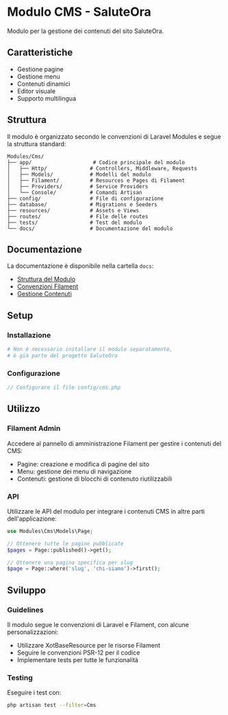 # Modulo CMS - SaluteOra

Modulo per la gestione dei contenuti del sito SaluteOra.

## Caratteristiche

- Gestione pagine
- Gestione menu
- Contenuti dinamici
- Editor visuale
- Supporto multilingua

## Struttura

Il modulo è organizzato secondo le convenzioni di Laravel Modules e segue la struttura standard:

```
Modules/Cms/
├── app/                    # Codice principale del modulo
│   ├── Http/              # Controllers, Middleware, Requests
│   ├── Models/            # Modelli del modulo
│   ├── Filament/          # Resources e Pages di Filament
│   ├── Providers/         # Service Providers
│   └── Console/           # Comandi Artisan
├── config/                # File di configurazione
├── database/              # Migrations e Seeders
├── resources/             # Assets e Views
├── routes/                # File delle routes
├── tests/                 # Test del modulo
└── docs/                  # Documentazione del modulo
```

## Documentazione

La documentazione è disponibile nella cartella `docs`:

- [Struttura del Modulo](docs/structure.md)
- [Convenzioni Filament](docs/filament.md)
- [Gestione Contenuti](docs/content.md)

## Setup

### Installazione

```bash
# Non è necessario installare il modulo separatamente, 
# è già parte del progetto SaluteOra
```

### Configurazione

```php
// Configurare il file config/cms.php
```

## Utilizzo

### Filament Admin

Accedere al pannello di amministrazione Filament per gestire i contenuti del CMS:

- Pagine: creazione e modifica di pagine del sito
- Menu: gestione dei menu di navigazione
- Contenuti: gestione di blocchi di contenuto riutilizzabili

### API

Utilizzare le API del modulo per integrare i contenuti CMS in altre parti dell'applicazione:

```php
use Modules\Cms\Models\Page;

// Ottenere tutte le pagine pubblicate
$pages = Page::published()->get();

// Ottenere una pagina specifica per slug
$page = Page::where('slug', 'chi-siamo')->first();
```

## Sviluppo

### Guidelines

Il modulo segue le convenzioni di Laravel e Filament, con alcune personalizzazioni:

- Utilizzare XotBaseResource per le risorse Filament
- Seguire le convenzioni PSR-12 per il codice
- Implementare tests per tutte le funzionalità

### Testing

Eseguire i test con:

```bash
php artisan test --filter=Cms
```

